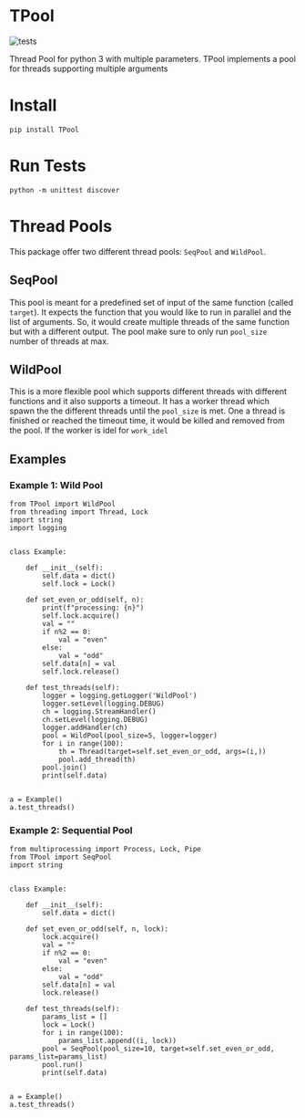 # TPool

![tests](../../actions/workflows/python-package.yml/badge.svg)

Thread Pool for python 3 with multiple parameters. TPool implements a pool for threads supporting multiple arguments 


# Install
```
pip install TPool
```

# Run Tests
```
python -m unittest discover
```

# Thread Pools
This package offer two different thread pools: `SeqPool` and `WildPool`.

## SeqPool
This pool is meant for a predefined set of input of the same function (called `target`).
It expects the function that you would like to run in parallel and the list of arguments.
So, it would create multiple threads of the same function but with a different output. 
The pool make sure to only run `pool_size` number of threads at max. 

## WildPool
This is a more flexible pool which supports different threads with different
functions and it also supports a timeout. It has a worker thread which spawn the
the different threads until the `pool_size` is met. One a thread is finished
or reached the timeout time, it would be killed and removed from the pool.
If the worker is idel for `work_idel`



## Examples
### Example 1: Wild Pool 
```
from TPool import WildPool
from threading import Thread, Lock
import string
import logging


class Example:

    def __init__(self):
        self.data = dict()
        self.lock = Lock()

    def set_even_or_odd(self, n):
        print(f"processing: {n}")
        self.lock.acquire()
        val = ""
        if n%2 == 0:
            val = "even"
        else:
            val = "odd"
        self.data[n] = val
        self.lock.release()

    def test_threads(self):
        logger = logging.getLogger('WildPool')
        logger.setLevel(logging.DEBUG)
        ch = logging.StreamHandler()
        ch.setLevel(logging.DEBUG)
        logger.addHandler(ch)
        pool = WildPool(pool_size=5, logger=logger)
        for i in range(100):
            th = Thread(target=self.set_even_or_odd, args=(i,))
            pool.add_thread(th)
        pool.join()
        print(self.data)


a = Example()
a.test_threads()

```

### Example 2: Sequential Pool 
```
from multiprocessing import Process, Lock, Pipe
from TPool import SeqPool
import string


class Example:

    def __init__(self):
        self.data = dict()

    def set_even_or_odd(self, n, lock):
        lock.acquire()
        val = ""
        if n%2 == 0:
            val = "even"
        else:
            val = "odd"
        self.data[n] = val
        lock.release()

    def test_threads(self):
        params_list = []
        lock = Lock()
        for i in range(100):
            params_list.append((i, lock))
        pool = SeqPool(pool_size=10, target=self.set_even_or_odd, params_list=params_list)
        pool.run()
        print(self.data)


a = Example()
a.test_threads()

```
